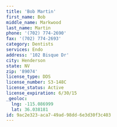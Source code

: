```yaml
---
title: 'Bob Martin'
first_name: Bob
middle_name: Markwood
last_name: Martin
phone: '(702) 774-2690'
fax: '(702) 774-2693'
category: Dentists
services: Endo
address: '102 Bisque Dr'
city: Henderson
state: NV
zip: '89074'
license_type: DDS
license_number: S3-148C
license_status: Active
license_expiration: 6/30/15
_geoloc:
  lng: -115.086999
  lat: 36.038181
id: 9ac2e323-aca7-49ad-98dd-6e3d30f3c403
---
```

